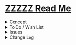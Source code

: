 # [ZZZZZ Read Me]( #xxxxx/README.md )

<details>

<summary>Concept</summary>

</details>

<details>

<summary>To Do / Wish List</summary>


</details>

<details>

<summary>Issues</summary>


</details>

<details>

<summary>Change Log</summary>

## ZZZ

* First commit

</details>